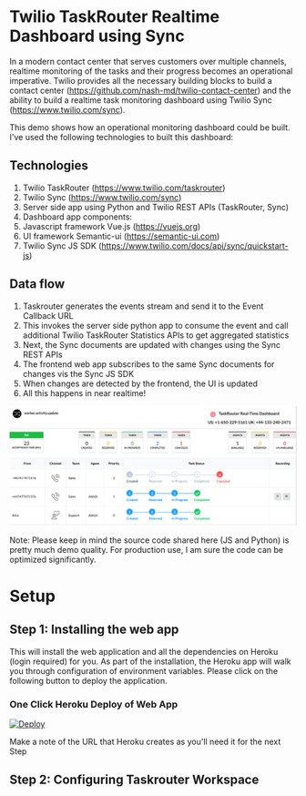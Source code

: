 # Twilio TaskRouter Realtime Dashboard using Sync

In a modern contact center that serves customers over multiple channels, realtime monitoring of the tasks and their progress becomes an operational imperative.  Twilio provides all the necessary building blocks to build a contact center (https://github.com/nash-md/twilio-contact-center) and the ability to build a realtime task monitoring dashboard using Twilio Sync (https://www.twilio.com/sync).

This demo shows how an operational monitoring dashboard could be built.  I've used the following technologies to built this dashboard:

## Technologies
1) Twilio TaskRouter (https://www.twilio.com/taskrouter)
2) Twilio Sync (https://www.twilio.com/sync)
3) Server side app using Python and Twilio REST APIs (TaskRouter, Sync)
4) Dashboard app components:
  1) Javascript framework Vue.js (https://vuejs.org)
  2) UI framework Semantic-ui (https://semantic-ui.com)
  3) Twilio Sync JS SDK (https://www.twilio.com/docs/api/sync/quickstart-js)

## Data flow
1) Taskrouter generates the events stream and send it to the Event Callback URL
2) This invokes the server side python app to consume the event and call additional Twilio TaskRouter Statistics APIs to get aggregated statistics
3) Next, the Sync documents are updated with changes using the Sync REST APIs
4) The frontend web app subscribes to the same Sync documents for changes vis the Sync JS SDK
5) When changes are detected by the frontend, the UI is updated
6) All this happens in near realtime!

![](taskrouter_dashboard.png)

Note: Please keep in mind the source code shared here (JS and Python) is pretty much demo quality.  For production use, I am sure the code can be optimized significantly.

# Setup

## Step 1: Installing the web app
This will install the web application and all the dependencies on Heroku (login required) for you. As part of the installation, the Heroku app will walk you through configuration of environment variables.  Please click on the following button to deploy the application.

### One Click Heroku Deploy of Web App

[![Deploy](https://www.herokucdn.com/deploy/button.svg)](https://heroku.com/deploy?template=https://github.com/ameerbadri/twilio-taskrouter-realtime-dashboard)

Make a note of the URL that Heroku creates as you'll need it for the next Step

## Step 2: Configuring Taskrouter Workspace
